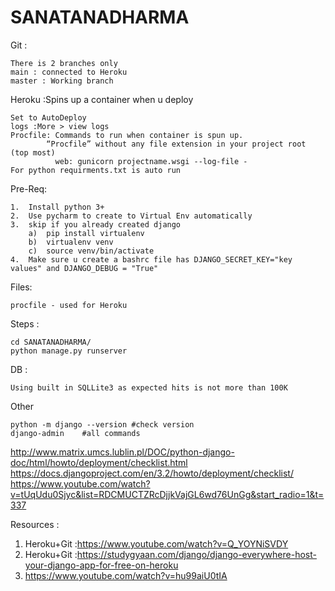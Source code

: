 # SANATANADHARMA

Git :

    There is 2 branches only
    main : connected to Heroku
    master : Working branch

Heroku :Spins up a container when u deploy

    Set to AutoDeploy
    logs :More > view logs 
    Procfile: Commands to run when container is spun up.
            “Procfile” without any file extension in your project root (top most)
              web: gunicorn projectname.wsgi --log-file -
    For python requirments.txt is auto run
    
    
Pre-Req:


    1.  Install python 3+
    2.  Use pycharm to create to Virtual Env automatically 
    3.  skip if you already created django
        a)  pip install virtualenv
        b)  virtualenv venv
        c)  source venv/bin/activate
    4.  Make sure u create a bashrc file has DJANGO_SECRET_KEY="key values" and DJANGO_DEBUG = "True" 


Files:

    procfile - used for Heroku
    
Steps :

    cd SANATANADHARMA/
    python manage.py runserver


DB :

    Using built in SQLLite3 as expected hits is not more than 100K

Other

    python -m django --version #check version
    django-admin    #all commands 



http://www.matrix.umcs.lublin.pl/DOC/python-django-doc/html/howto/deployment/checklist.html
https://docs.djangoproject.com/en/3.2/howto/deployment/checklist/
https://www.youtube.com/watch?v=tUqUdu0Sjyc&list=RDCMUCTZRcDjjkVajGL6wd76UnGg&start_radio=1&t=337

Resources :

1.  Heroku+Git :https://www.youtube.com/watch?v=Q_YOYNiSVDY
2.  Heroku+Git :https://studygyaan.com/django/django-everywhere-host-your-django-app-for-free-on-heroku
3.  https://www.youtube.com/watch?v=hu99aiU0tIA
